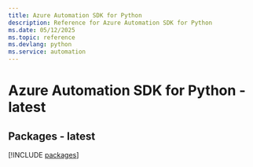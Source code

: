 ```yaml
---
title: Azure Automation SDK for Python
description: Reference for Azure Automation SDK for Python
ms.date: 05/12/2025
ms.topic: reference
ms.devlang: python
ms.service: automation
---
```

# Azure Automation SDK for Python - latest
## Packages - latest
[!INCLUDE [packages](automation-index.md)]